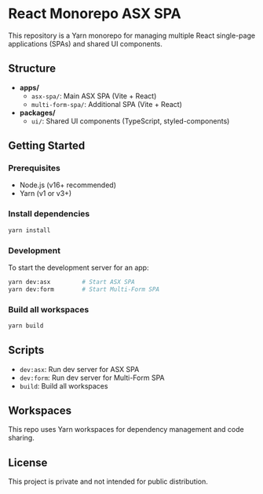 # React Monorepo ASX SPA

This repository is a Yarn monorepo for managing multiple React single-page applications (SPAs) and shared UI components.

## Structure

- **apps/**
  - `asx-spa/`: Main ASX SPA (Vite + React)
  - `multi-form-spa/`: Additional SPA (Vite + React)
- **packages/**
  - `ui/`: Shared UI components (TypeScript, styled-components)

## Getting Started

### Prerequisites
- Node.js (v16+ recommended)
- Yarn (v1 or v3+)

### Install dependencies
```bash
yarn install
```

### Development
To start the development server for an app:
```bash
yarn dev:asx         # Start ASX SPA
yarn dev:form        # Start Multi-Form SPA
```

### Build all workspaces
```bash
yarn build
```

## Scripts
- `dev:asx`: Run dev server for ASX SPA
- `dev:form`: Run dev server for Multi-Form SPA
- `build`: Build all workspaces

## Workspaces
This repo uses Yarn workspaces for dependency management and code sharing.

## License
This project is private and not intended for public distribution.
